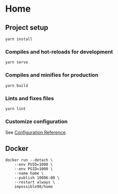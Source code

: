 # Home

## Project setup
```
yarn install
```

### Compiles and hot-reloads for development
```
yarn serve
```

### Compiles and minifies for production
```
yarn build
```

### Lints and fixes files
```
yarn lint
```

### Customize configuration
See [Configuration Reference](https://cli.vuejs.org/config/).

## Docker

```
docker run --detach \
    --env PUID=1000 \
    --env PGID=1000 \
    --name home \
    --publish 10086:80 \
    --restart always \
    impossible98/home
```

